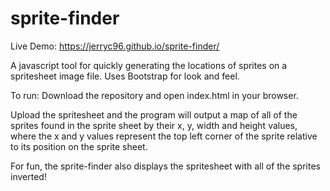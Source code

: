 # sprite-finder

Live Demo: https://jerryc96.github.io/sprite-finder/

A javascript tool for quickly generating the locations of sprites on a spritesheet image file. Uses Bootstrap for look and feel.

To run: Download the repository and open index.html in your browser.

Upload the spritesheet and the program will output a map of all of the sprites found in the sprite sheet by their x, y, width and height values, where the x and y values represent the top left corner of the sprite relative to its position on the sprite sheet.

For fun, the sprite-finder also displays the spritesheet with all of the sprites inverted!
